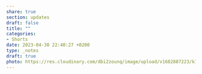 ```yaml
---
share: true
section: updates
draft: false
title: ""
categories:
- Shorts
date: 2023-04-30 22:40:27 +0200
type: _notes
draft: true
photo: https://res.cloudinary.com/dbi2zounq/image/upload/v1682887223/k18huqokzvcsae2gatjf.jpg
---
```

